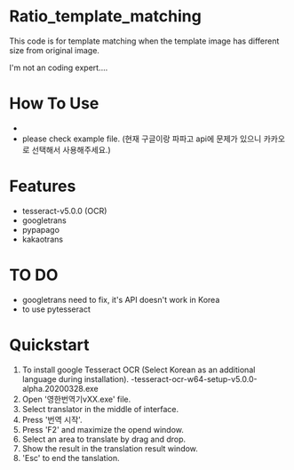 # Ratio_template_matching
This code is for template matching when the template image has different size from original image.

I'm not an coding expert....



# How To Use
* 
* please check example file.
  (현재 구글이랑 파파고 api에 문제가 있으니 카카오로 선택해서 사용해주세요.)

# Features
* tesseract-v5.0.0 (OCR)
* googletrans
* pypapago
* kakaotrans


# TO DO
* googletrans need to fix, it's API doesn't work in Korea 
* to use pytesseract


# Quickstart
1. To install google Tesseract OCR (Select Korean as an additional language during installation). -tesseract-ocr-w64-setup-v5.0.0-alpha.20200328.exe
2. Open '영한번역기vXX.exe' file.
3. Select translator in the middle of interface.
4. Press '번역 시작'.
5. Press 'F2' and maximize the opend window.
6. Select an area to translate by drag and drop.
7. Show the result in the translation result window.
8. 'Esc' to end the tanslation.
